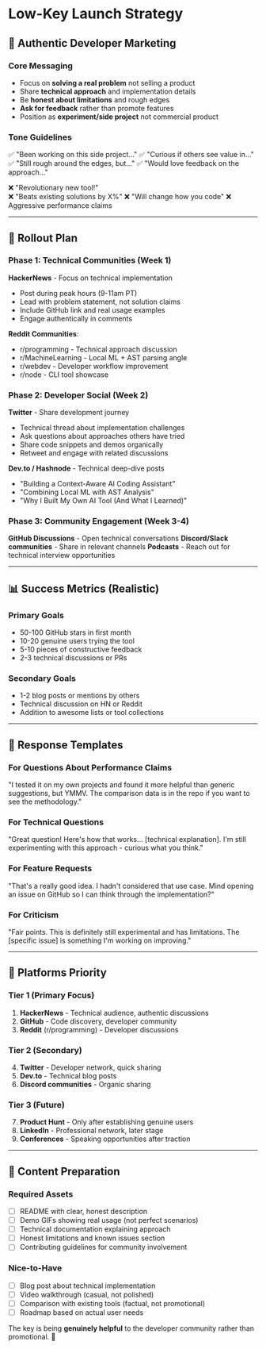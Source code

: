 # Low-Key Launch Strategy

## 🎯 **Authentic Developer Marketing**

### **Core Messaging**
- Focus on **solving a real problem** not selling a product
- Share **technical approach** and implementation details  
- Be **honest about limitations** and rough edges
- **Ask for feedback** rather than promote features
- Position as **experiment/side project** not commercial product

### **Tone Guidelines**
✅ "Been working on this side project..."
✅ "Curious if others see value in..."
✅ "Still rough around the edges, but..."
✅ "Would love feedback on the approach..."

❌ "Revolutionary new tool!"  
❌ "Beats existing solutions by X%"
❌ "Will change how you code"
❌ Aggressive performance claims

---

## 📅 **Rollout Plan**

### **Phase 1: Technical Communities (Week 1)**
**HackerNews** - Focus on technical implementation
- Post during peak hours (9-11am PT)
- Lead with problem statement, not solution claims
- Include GitHub link and real usage examples
- Engage authentically in comments

**Reddit Communities**:
- r/programming - Technical approach discussion
- r/MachineLearning - Local ML + AST parsing angle  
- r/webdev - Developer workflow improvement
- r/node - CLI tool showcase

### **Phase 2: Developer Social (Week 2)**  
**Twitter** - Share development journey
- Technical thread about implementation challenges
- Ask questions about approaches others have tried
- Share code snippets and demos organically
- Retweet and engage with related discussions

**Dev.to / Hashnode** - Technical deep-dive posts
- "Building a Context-Aware AI Coding Assistant"
- "Combining Local ML with AST Analysis" 
- "Why I Built My Own AI Tool (And What I Learned)"

### **Phase 3: Community Engagement (Week 3-4)**
**GitHub Discussions** - Open technical conversations
**Discord/Slack communities** - Share in relevant channels
**Podcasts** - Reach out for technical interview opportunities

---

## 📊 **Success Metrics (Realistic)**

### **Primary Goals**
- 50-100 GitHub stars in first month
- 10-20 genuine users trying the tool
- 5-10 pieces of constructive feedback
- 2-3 technical discussions or PRs

### **Secondary Goals**  
- 1-2 blog posts or mentions by others
- Technical discussion on HN or Reddit
- Addition to awesome lists or tool collections

---

## 💬 **Response Templates**

### **For Questions About Performance Claims**
"I tested it on my own projects and found it more helpful than generic suggestions, but YMMV. The comparison data is in the repo if you want to see the methodology."

### **For Technical Questions**
"Great question! Here's how that works... [technical explanation]. I'm still experimenting with this approach - curious what you think."

### **For Feature Requests**
"That's a really good idea. I hadn't considered that use case. Mind opening an issue on GitHub so I can think through the implementation?"

### **For Criticism**
"Fair points. This is definitely still experimental and has limitations. The [specific issue] is something I'm working on improving."

---

## 🎪 **Platforms Priority**

### **Tier 1 (Primary Focus)**
1. **HackerNews** - Technical audience, authentic discussions
2. **GitHub** - Code discovery, developer community
3. **Reddit** (r/programming) - Developer discussions

### **Tier 2 (Secondary)**  
4. **Twitter** - Developer network, quick sharing
5. **Dev.to** - Technical blog posts
6. **Discord communities** - Organic sharing

### **Tier 3 (Future)**
7. **Product Hunt** - Only after establishing genuine users
8. **LinkedIn** - Professional network, later stage
9. **Conferences** - Speaking opportunities after traction

---

## 🔧 **Content Preparation**

### **Required Assets**
- [ ] README with clear, honest description
- [ ] Demo GIFs showing real usage (not perfect scenarios)  
- [ ] Technical documentation explaining approach
- [ ] Honest limitations and known issues section
- [ ] Contributing guidelines for community involvement

### **Nice-to-Have**
- [ ] Blog post about technical implementation
- [ ] Video walkthrough (casual, not polished)
- [ ] Comparison with existing tools (factual, not promotional)
- [ ] Roadmap based on actual user needs

The key is being **genuinely helpful** to the developer community rather than promotional. 🚀